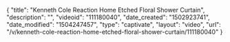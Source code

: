 {
    "title": "Kenneth Cole Reaction Home Etched Floral Shower Curtain",
    "description": "",
    "videoid": "111180040",
    "date_created": "1502923741",
    "date_modified": "1504247457",
    "type": "captivate",
    "layout": "video",
    "url": "\/v\/kenneth-cole-reaction-home-etched-floral-shower-curtain\/111180040"
}